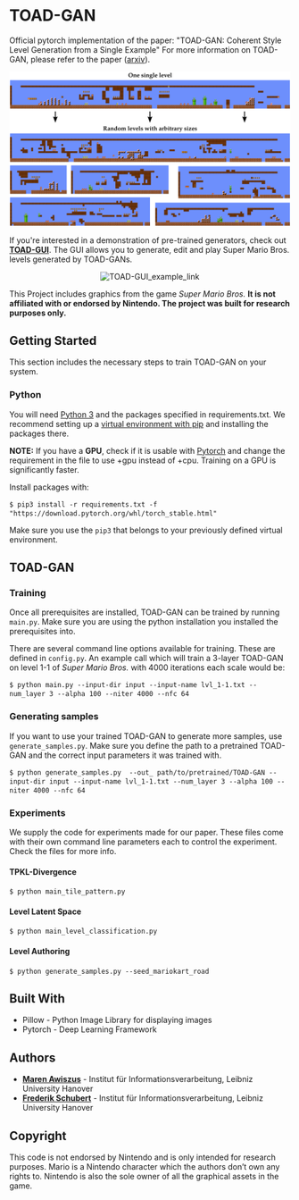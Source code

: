 # TOAD-GAN

Official pytorch implementation of the paper: "TOAD-GAN: Coherent Style Level Generation from a Single Example"
For more information on TOAD-GAN, please refer to the paper ([arxiv](https://arxiv.org/pdf/2008.01531.pdf)).

![Teaser](teaser.png)

If you're interested in a demonstration of pre-trained generators, check out **[TOAD-GUI](https://github.com/Mawiszus/TOAD-GUI)**.
The GUI allows you to generate, edit and play Super Mario Bros. levels generated by TOAD-GANs.

<p align="center">
<img alt="TOAD-GUI_example_link" src="https://raw.githubusercontent.com/Mawiszus/TOAD-GUI/master/icons/TOAD-GUI_example.gif" href="https://github.com/Mawiszus/TOAD-GUI">
</p>

This Project includes graphics from the game _Super Mario Bros._ **It is not affiliated with or endorsed by Nintendo.
The project was built for research purposes only.**

## Getting Started

This section includes the necessary steps to train TOAD-GAN on your system.

### Python

You will need [Python 3](https://www.python.org/downloads) and the packages specified in requirements.txt.
We recommend setting up a [virtual environment with pip](https://packaging.python.org/guides/installing-using-pip-and-virtual-environments/)
and installing the packages there.

**NOTE:** If you have a **GPU**, check if it is usable with [Pytorch](https://pytorch.org) and change the requirement in the file to use +gpu instead of +cpu.
Training on a GPU is significantly faster.

Install packages with:
```
$ pip3 install -r requirements.txt -f "https://download.pytorch.org/whl/torch_stable.html"
```
Make sure you use the `pip3` that belongs to your previously defined virtual environment.

## TOAD-GAN

### Training

Once all prerequisites are installed, TOAD-GAN can be trained by running `main.py`.
Make sure you are using the python installation you installed the prerequisites into.

There are several command line options available for training. These are defined in `config.py`.
An example call which will train a 3-layer TOAD-GAN on level 1-1 of _Super Mario Bros._ with 4000 iterations each scale would be:

```
$ python main.py --input-dir input --input-name lvl_1-1.txt --num_layer 3 --alpha 100 --niter 4000 --nfc 64
```

### Generating samples

If you want to use your trained TOAD-GAN to generate more samples, use `generate_samples.py`.
Make sure you define the path to a pretrained TOAD-GAN and the correct input parameters it was trained with.

```
$ python generate_samples.py  --out_ path/to/pretrained/TOAD-GAN --input-dir input --input-name lvl_1-1.txt --num_layer 3 --alpha 100 --niter 4000 --nfc 64
```

### Experiments

We supply the code for experiments made for our paper.
These files come with their own command line parameters each to control the experiment.
Check the files for more info.

#### TPKL-Divergence

```
$ python main_tile_pattern.py
```

#### Level Latent Space

```
$ python main_level_classification.py
```

#### Level Authoring

```
$ python generate_samples.py --seed_mariokart_road 
```




## Built With

* Pillow - Python Image Library for displaying images
* Pytorch - Deep Learning Framework

## Authors

* **[Maren Awiszus](https://www.tnt.uni-hannover.de/de/staff/awiszus/)** - Institut für Informationsverarbeitung, Leibniz University Hanover
* **[Frederik Schubert](https://www.tnt.uni-hannover.de/de/staff/schubert/)** - Institut für Informationsverarbeitung, Leibniz University Hanover

## Copyright

This code is not endorsed by Nintendo and is only intended for research purposes. 
Mario is a Nintendo character which the authors don’t own any rights to. 
Nintendo is also the sole owner of all the graphical assets in the game.

